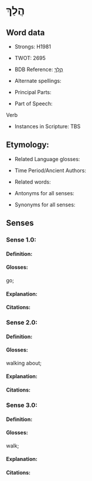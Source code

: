 # הֲלַךְ

<!-- Status: S2="NeedsEdits" -->
<!-- Lexica used for edits:   -->

## Word data

* Strongs: H1981

* TWOT: 2695

* BDB Reference: [הֲלַךְ](rc://en/bdb/dict/xe.ag.aa)

* Alternate spellings:

* Principal Parts:

* Part of Speech:

Verb

* Instances in Scripture: TBS

## Etymology:

* Related Language glosses:

* Time Period/Ancient Authors:

* Related words:

* Antonyms for all senses:

* Synonyms for all senses:

## Senses

### Sense 1.0:

#### Definition:

#### Glosses:

go; 

#### Explanation:

#### Citations:



### Sense 2.0:

#### Definition:

#### Glosses:

walking about; 

#### Explanation:

#### Citations:



### Sense 3.0:

#### Definition:

#### Glosses:

walk; 

#### Explanation:

#### Citations:



